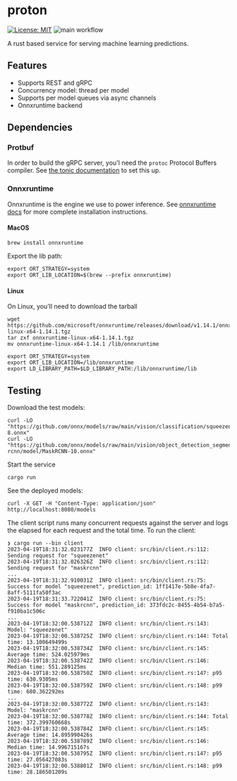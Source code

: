 # proton

[![License: MIT](https://img.shields.io/badge/License-MIT-yellow.svg)](https://opensource.org/licenses/MIT)
![main workflow](https://github.com/martinabeleda/proton/actions/workflows/rust.yml/badge.svg)

A rust based service for serving machine learning predictions.

## Features

- Supports REST and gRPC
- Concurrency model: thread per model
- Supports per model queues via async channels
- Onnxruntime backend

## Dependencies

### Protbuf

In order to build the gRPC server, you'l need the `protoc` Protocol Buffers compiler. See [the tonic documentation](https://github.com/hyperium/tonic#dependencies) to set this up.

### Onnxruntime

Onnxruntime is the engine we use to power inference. See [onnxruntime docs](https://onnxruntime.ai/index.html#getStartedTable) for more complete installation instructions.

#### MacOS

```shell
brew install onnxruntime
```

Export the lib path:

```shell
export ORT_STRATEGY=system
export ORT_LIB_LOCATION=$(brew --prefix onnxruntime)
```

#### Linux

On Linux, you'll need to download the tarball

```shell
wget https://github.com/microsoft/onnxruntime/releases/download/v1.14.1/onnxruntime-linux-x64-1.14.1.tgz
tar zxf onnxruntime-linux-x64-1.14.1.tgz
mv onnxruntime-linux-x64-1.14.1 /lib/onnxruntime
```

```shell
export ORT_STRATEGY=system
export ORT_LIB_LOCATION=/lib/onnxruntime
export LD_LIBRARY_PATH=$LD_LIBRARY_PATH:/lib/onnxruntime/lib
```

## Testing

Download the test models:

```shell
curl -LO "https://github.com/onnx/models/raw/main/vision/classification/squeezenet/model/squeezenet1.0-8.onnx"
curl -LO "https://github.com/onnx/models/raw/main/vision/object_detection_segmentation/mask-rcnn/model/MaskRCNN-10.onnx"
```

Start the service

```shell
cargo run
```

See the deployed models:

```shell
curl -X GET -H "Content-Type: application/json" http://localhost:8080/models
```

The client script runs many concurrent requests against the server and logs the elapsed for each
request and the total time. To run the client:

```shell
❯ cargo run --bin client
2023-04-19T18:31:32.023177Z  INFO client: src/bin/client.rs:112: Sending request for "squeezenet"
2023-04-19T18:31:32.026326Z  INFO client: src/bin/client.rs:112: Sending request for "maskrcnn"
...
2023-04-19T18:31:32.910031Z  INFO client: src/bin/client.rs:75: Success for model "squeezenet", prediction_id: 1ff1417e-5b8e-4fa7-8aff-5111fa50f3ac
2023-04-19T18:31:33.722041Z  INFO client: src/bin/client.rs:75: Success for model "maskrcnn", prediction_id: 373fdc2c-8455-4b54-b7a5-f910ba1c506c
...
2023-04-19T18:32:00.538712Z  INFO client: src/bin/client.rs:143: Model: "squeezenet"
2023-04-19T18:32:00.538725Z  INFO client: src/bin/client.rs:144: Total time: 13.100649499s
2023-04-19T18:32:00.538734Z  INFO client: src/bin/client.rs:145: Average time: 524.025979ms
2023-04-19T18:32:00.538742Z  INFO client: src/bin/client.rs:146: Median time: 551.289125ms
2023-04-19T18:32:00.538750Z  INFO client: src/bin/client.rs:147: p95 time: 630.9305ms
2023-04-19T18:32:00.538759Z  INFO client: src/bin/client.rs:148: p99 time: 680.362292ms
...
2023-04-19T18:32:00.538772Z  INFO client: src/bin/client.rs:143: Model: "maskrcnn"
2023-04-19T18:32:00.538778Z  INFO client: src/bin/client.rs:144: Total time: 372.399760668s
2023-04-19T18:32:00.538784Z  INFO client: src/bin/client.rs:145: Average time: 14.895990426s
2023-04-19T18:32:00.538789Z  INFO client: src/bin/client.rs:146: Median time: 14.996715167s
2023-04-19T18:32:00.538795Z  INFO client: src/bin/client.rs:147: p95 time: 27.056427083s
2023-04-19T18:32:00.538801Z  INFO client: src/bin/client.rs:148: p99 time: 28.186501209s
```
